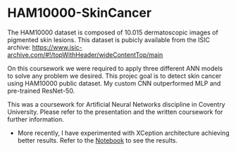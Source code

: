 # HAM10000-SkinCancer
The HAM10000 dataset is composed of 10.015 dermatoscopic images of pigmented skin lesions. This dataset is pubicly available from the ISIC archive: 
https://www.isic-archive.com/#!/topWithHeader/wideContentTop/main

On this coursework we were required to apply three different ANN models to solve any problem we desired. This projec goal is to detect skin cancer using HAM10000 public dataset. My custom CNN outperformed MLP and pre-trained ResNet-50.

This was a coursework for Artificial Neural Networks discipline in Coventry University. Please refer to the presentation and the written coursework for further information.

* More recently, I have experimented with XCeption architecture achieving better results. Refer to the [Notebook](https://nbviewer.jupyter.org/github/negrinij/HAM10000-SkinCancer/blob/master/ham10000-analysis-and-model-comparison.ipynb) to see the results. 
